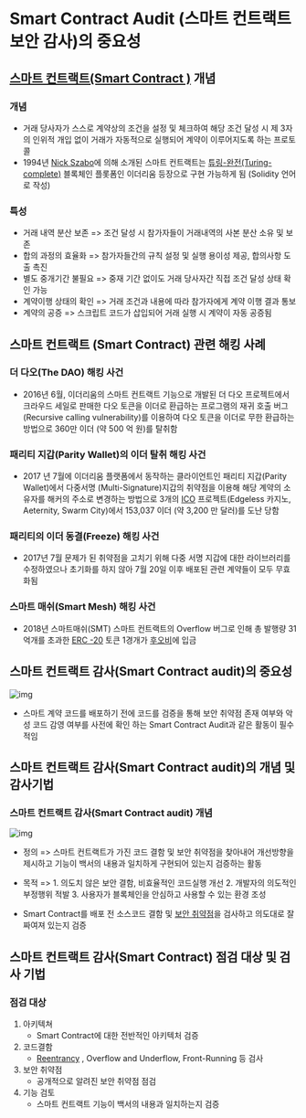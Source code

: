 # Smart Contract Audit (스마트 컨트랙트 보안 감사)의 중요성

## [스마트 컨트랙트(Smart Contract )](http://wiki.hash.kr/index.php/%EC%8A%A4%EB%A7%88%ED%8A%B8_%EA%B3%84%EC%95%BD) 개념

### 개념

- 거래 당사자가 스스로 계약상의 조건을 설정 및 체크하여 해당 조건 달성 시 제 3자의 인위적 개입 없이 거래가 자동적으로 실행되어 계약이 이루어지도록 하는 프로토콜
- 1994년 [Nick Szabo](http://wiki.hash.kr/index.php/%EB%8B%89_%EC%9E%AC%EB%B3%B4)에 의해 소개된 스마트 컨트랙트는 [튜링-완전(Turing-complete)](http://wiki.hash.kr/index.php/%ED%8A%9C%EB%A7%81%EC%99%84%EC%A0%84) 블록체인 플롯폼인 이더리움 등장으로 구현 가능하게 됨 (Solidity 언어로 작성) 

### 특성

- 거래 내역 분산 보존 => 조건 달성 시 참가자들이 거래내역의 사본 분산 소유 및 보존
- 합의 과정의 효율화 => 참가자들간의 규칙 설정 및 실행 용이성 제공, 합의사항 도출 촉진
- 별도 중개기간 불필요 => 중재 기간 없이도 거래 당사자간 직접 조건 달성 상태 확인 가능
- 계약이행 상태의 확인 => 거래 조건과 내용에 따라 참가자에게 계약 이행 결과 통보
- 계약의 공증 => 스크립트 코드가 삽입되어 거래 실행 시 계약이 자동 공증됨

## 스마트 컨트랙트 (Smart Contract) 관련 해킹 사례

### 더 다오(The DAO) 해킹 사건 

- 2016년 6월, 이더리움의 스마트 컨트랙트 기능으로 개발된 더 다오 프로젝트에서 크라우드 세일로 판매한 다오 토큰을 이더로 환급하는 프로그램의 재귀 호출 버그(Recursive calling vulnerability)를 이용하여 다오 토큰을 이더로 무한 환급하는 방법으로 360만 이더 (약 500 억 원)를 탈취함

### 패리티 지갑(Parity Wallet)의 이더 탈취 해킹 사건 

- 2017 년 7월에 이더리움 플랫폼에서 동작하는 클라이언트인 패리티 지갑(Parity Wallet)에서 다중서명 (Multi-Signature)지갑의 취약점을 이용해 해당 계약의 소유자를 해커의 주소로 변경하는 방법으로 3개의 [ICO](http://wiki.hash.kr/index.php/ICO) 프로젝트(Edgeless 카지노, Aeternity, Swarm City)에서 153,037 이더 (약 3,200 만 달러)를 도난 당함

### 패리티의 이더 동결(Freeze) 해킹 사건

- 2017년 7월 문제가 된 취약점을 고치기 위해 다중 서명 지갑에 대한 라이브러리를 수정하였으나 초기화를 하지 않아 7월 20일 이후 배포된 관련 계약들이 모두 무효화됨

### 스마트 매쉬(Smart Mesh) 해킹 사건

- 2018년 스마트매쉬(SMT) 스마트 컨트랙트의 Overflow 버그로 인해 총 발행량 31억개를 초과한 [ERC -20](http://wiki.hash.kr/index.php/ERC-20) 토큰 1경개가 [후오비](http://wiki.hash.kr/index.php/%ED%9B%84%EC%98%A4%EB%B9%84)에 입금

## 스마트 컨트랙트 감사(Smart Contract audit)의 중요성

![img](https://mblogthumb-phinf.pstatic.net/MjAxOTA4MDNfMTkz/MDAxNTY0ODQxNDc5ODIw.EFqHxnj8IfshfLzj1MQOlOYudGL8QaK9dVrHXzs-azAg.w8KEcd7-2zpU8QI74fjlB0R36QknELfDcyhu6tuweDQg.JPEG.santalsm/117_%EA%B4%80%EB%A6%AC_2%EA%B5%90%EC%8B%9C_05_02.jpg?type=w2)

- 스마트 계약 코드를 배포하기 전에 코드를 검증을 통해 보안 취약점 존재 여부와 악성 코드 감영 여부를 사전에 확인 하는 Smart Contract Audit과 같은 활동이 필수적임

## 스마트 컨트랙트 감사(Smart Contract audit)의 개념 및 감사기법

### 스마트 컨트랙트 감사(Smart Contract audit) 개념

![img](https://mblogthumb-phinf.pstatic.net/MjAxOTA4MDNfMjI5/MDAxNTY0ODQxNDk5OTI5.SV42FD_hYqjXogx8VDFCl9q-PVsbwFqqKJC5620uJ3og.9jmIR5bKEiUCOnAI7sRpzJEde4ZZTyusfZq06ZvWGRcg.JPEG.santalsm/117_%EA%B4%80%EB%A6%AC_2%EA%B5%90%EC%8B%9C_05_03.jpg?type=w2)

- 정의 => 스마트 컨트랙트가 가진 코드 결함 및 보안 취약점을 찾아내어 개선방향을 제시하고 기능이 백서의 내용과 일치하게 구현되어 있는지 검증하는 활동

- 목적 => 1. 의도치 않은 보안 결함, 비효율적인 코드실행 개선 2. 개발자의 의도적인 부정행위 적발 3. 사용자가 블록체인을 안심하고 사용할 수 있는 환경 조성

- Smart Contract를 배포 전 소스코드 결함 및 [보안 취약점](http://wiki.hash.kr/index.php/%EC%B7%A8%EC%95%BD%EC%A0%90)을 검사하고 의도대로 잘 짜여져 있는지 검증

## 스마트 컨트랙트 감사(Smart Contract) 점검 대상 및 검사 기법

### 점검 대상 

1. 아키텍쳐
   -  Smart Contract에 대한 전반적인 아키텍처 검증
2. 코드결함
   - [Reentrancy](http://blog.naver.com/PostView.nhn?blogId=complusblog&logNo=220985740336) , Overflow and Underflow, Front-Running 등 검사
3. 보안 취약점
   - 공개적으로 알려진 보안 취약점 점검
4. 기능 검토
   - 스마트 컨트랙트 기능이 백서의 내용과 일치하는지 검증   

  
